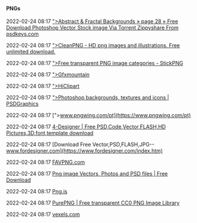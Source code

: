 ####  PNGs

2022-02-24 08:17 [&quot;&gt;Abstract &amp; Fractal Backgrounds » page 28 » Free Download Photoshop Vector Stock image Via Torrent Zippyshare From psdkeys.com](https://psdkeys.com/stock-images/abstract-fractal-backgrounds/)

2022-02-24 08:17 [&quot;&gt;CleanPNG - HD png images and illustrations. Free unlimited download.](https://www.cleanpng.com/)

2022-02-24 08:17 [&quot;&gt;Free transparent PNG image categories - StickPNG](https://www.stickpng.com/cat)

2022-02-24 08:17 [&quot;&gt;Gfxmountain](https://gfxmountain.com/)

2022-02-24 08:17 [&quot;&gt;HiClipart](https://www.hiclipart.com/)

2022-02-24 08:17 [&quot;&gt;Photoshop backgrounds, textures and icons | PSDGraphics](https://www.psdgraphics.com/)

2022-02-24 08:17 [&quot;&gt;www.pngwing.com/pt](https://www.pngwing.com/pt)

2022-02-24 08:17 [4-Designer | Free PSD,Code,Vector,FLASH,HD Pictures,3D,font,template download](https://4-designer.com/)

2022-02-24 08:17 [Download Free Vector,PSD,FLASH,JPG--www.fordesigner.com](https://www.fordesigner.com/index.htm)

2022-02-24 08:17 [FAVPNG.com](https://favpng.com/)

2022-02-24 08:17 [Png image Vectors, Photos and PSD files | Free Download](https://www.freepik.com/search?dates=any&format=search&page=1&query=png+image&selection=1&sort=popular)

2022-02-24 08:17 [Png.is](https://png.is/)

2022-02-24 08:17 [PurePNG | Free transparent CC0 PNG Image Library](https://purepng.com/)

2022-02-24 08:17 [vexels.com](https://www.vexels.com/)



